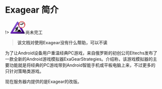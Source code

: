 # Exagear 简介

!> ![](ConstructionClock.png)尚未完工  

> **该文档对使用Exagear没有什么帮助，可以不读**  

为了让Android设备用户重温经典PC游戏，来自俄罗斯的初创公司Eltechs发布了一款全新的Android游戏模拟器ExaGearStrategies。介绍称，该游戏模拟器的主要功能就是将经典的PC游戏带到Android智能手机或平板电脑上来，不过更多的只针对策略类游戏。

现在服务器内提供的是Exagear的改版。